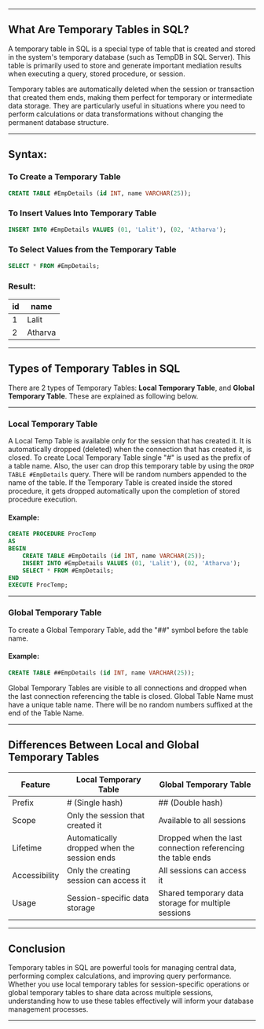 
---

## What Are Temporary Tables in SQL?

A temporary table in SQL is a special type of table that is created and stored in the system's temporary database (such as TempDB in SQL Server). This table is primarily used to store and generate important mediation results when executing a query, stored procedure, or session.

Temporary tables are automatically deleted when the session or transaction that created them ends, making them perfect for temporary or intermediate data storage. They are particularly useful in situations where you need to perform calculations or data transformations without changing the permanent database structure.

---

## Syntax:

### To Create a Temporary Table

```sql
CREATE TABLE #EmpDetails (id INT, name VARCHAR(25));
````

### To Insert Values Into Temporary Table

```sql
INSERT INTO #EmpDetails VALUES (01, 'Lalit'), (02, 'Atharva');
```

### To Select Values from the Temporary Table

```sql
SELECT * FROM #EmpDetails;
```

### Result:

| id | name    |
| -- | ------- |
| 1  | Lalit   |
| 2  | Atharva |

---

## Types of Temporary Tables in SQL

There are 2 types of Temporary Tables: **Local Temporary Table**, and **Global Temporary Table**. These are explained as following below.

---

### Local Temporary Table

A Local Temp Table is available only for the session that has created it. It is automatically dropped (deleted) when the connection that has created it, is closed. To create Local Temporary Table single "#" is used as the prefix of a table name. Also, the user can drop this temporary table by using the `DROP TABLE #EmpDetails` query. There will be random numbers appended to the name of the table. If the Temporary Table is created inside the stored procedure, it gets dropped automatically upon the completion of stored procedure execution.

#### Example:

```sql
CREATE PROCEDURE ProcTemp 
AS
BEGIN
    CREATE TABLE #EmpDetails (id INT, name VARCHAR(25));
    INSERT INTO #EmpDetails VALUES (01, 'Lalit'), (02, 'Atharva');
    SELECT * FROM #EmpDetails;
END
EXECUTE ProcTemp;
```

---

### Global Temporary Table

To create a Global Temporary Table, add the "##" symbol before the table name.

#### Example:

```sql
CREATE TABLE ##EmpDetails (id INT, name VARCHAR(25));
```

Global Temporary Tables are visible to all connections and dropped when the last connection referencing the table is closed. Global Table Name must have a unique table name. There will be no random numbers suffixed at the end of the Table Name.

---

## Differences Between Local and Global Temporary Tables

| Feature       | Local Temporary Table                       | Global Temporary Table                                      |
| ------------- | ------------------------------------------- | ----------------------------------------------------------- |
| Prefix        | # (Single hash)                             | ## (Double hash)                                            |
| Scope         | Only the session that created it            | Available to all sessions                                   |
| Lifetime      | Automatically dropped when the session ends | Dropped when the last connection referencing the table ends |
| Accessibility | Only the creating session can access it     | All sessions can access it                                  |
| Usage         | Session-specific data storage               | Shared temporary data storage for multiple sessions         |

---

## Conclusion

Temporary tables in SQL are powerful tools for managing central data, performing complex calculations, and improving query performance. Whether you use local temporary tables for session-specific operations or global temporary tables to share data across multiple sessions, understanding how to use these tables effectively will inform your database management processes.

---
